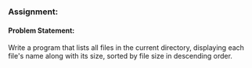 ### Assignment:

#### Problem Statement:
Write a program that lists all files in the current directory, displaying each file's name along with its size, sorted by file size in descending order.


